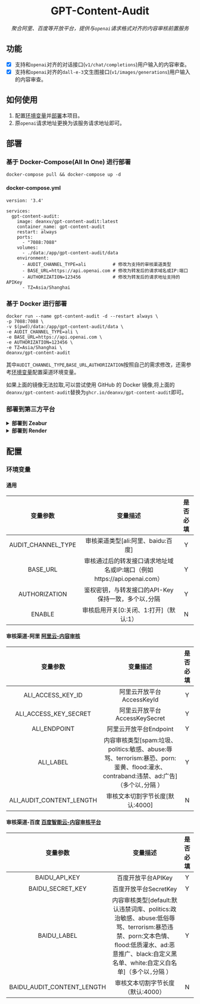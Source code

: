 <div align="center">

# GPT-Content-Audit

_聚合阿里、百度等开放平台，提供与`openai`请求格式对齐的内容审核前置服务_

</div>

## 功能

- [x] 支持和`openai`对齐的对话接口(`v1/chat/completions`)用户输入的内容审查。
- [x] 支持和`openai`对齐的`dall-e-3`文生图接口(`v1/images/generations`)用户输入的内容审查。

## 如何使用

1. 配置[环境变量](#环境变量)并[部署](#部署)本项目。
2. 原`openai`请求地址更换为该服务请求地址即可。

## 部署

### 基于 Docker-Compose(All In One) 进行部署

```shell
docker-compose pull && docker-compose up -d
```

#### docker-compose.yml

```docker
version: '3.4'

services:
  gpt-content-audit:
    image: deanxv/gpt-content-audit:latest
    container_name: gpt-content-audit
    restart: always
    ports:
      - "7088:7088"
    volumes:
      - ./data:/app/gpt-content-audit/data
    environment:
      - AUDIT_CHANNEL_TYPE=ali          # 修改为支持的审核渠道类型
      - BASE_URL=https://api.openai.com # 修改为转发后的请求域名或IP:端口
      - AUTHORIZATION=123456            # 修改为转发后的请求地址支持的APIKey
      - TZ=Asia/Shanghai
```

### 基于 Docker 进行部署

```docker
docker run --name gpt-content-audit -d --restart always \
-p 7088:7088 \
-v $(pwd)/data:/app/gpt-content-audit/data \
-e AUDIT_CHANNEL_TYPE=ali \
-e BASE_URL=https://api.openai.com \
-e AUTHORIZATION=123456 \
-e TZ=Asia/Shanghai \
deanxv/gpt-content-audit
```

其中`AUDIT_CHANNEL_TYPE`,`BASE_URL`,`AUTHORIZATION`按照自己的需求修改，还需参考[环境变量](#环境变量)配置渠道环境变量。

如果上面的镜像无法拉取,可以尝试使用 GitHub 的 Docker 镜像,将上面的`deanxv/gpt-content-audit`替换为`ghcr.io/deanxv/gpt-content-audit`即可。

### 部署到第三方平台

<details>
<summary><strong>部署到 Zeabur</strong></summary>
<div>

> Zeabur 的服务器在国外,自动解决了网络的问题,有一定的免费使用额度。

或手动部署:

1. 首先 **fork** 一份代码。
2. 进入 [Zeabur](https://zeabur.com?referralCode=deanxv),使用github登录,进入控制台。
3. 在 Service -> Add Service,选择 Git（第一次使用需要先授权）,选择你 fork 的仓库。
4. Deploy 会自动开始,先取消。
5. 添加环境变量

   `AUDIT_CHANNEL_TYPE:ali`  修改为支持的审核渠道类型

   `BASE_URL:https://api.openai.com`  修改为转发后的请求域名或IP:端口

   `AUTHORIZATION:123456`  修改为转发后的请求地址支持的APIKey

还需参考[环境变量](#环境变量)配置渠道环境变量

保存。

6. 选择 Redeploy。

</div>


</details>

<details>
<summary><strong>部署到 Render</strong></summary>
<div>

> Render 提供免费额度,绑卡后可以进一步提升额度

Render 可以直接部署 docker 镜像,不需要 fork 仓库：[Render](https://dashboard.render.com)

</div>
</details>


## 配置

### 环境变量

#### 通用

|        变量参数        |                       变量描述                       | 是否必填 | 
|:------------------:|:------------------------------------------------:|:----:|
| AUDIT_CHANNEL_TYPE |             审核渠道类型[ali:阿里、baidu:百度]              |  Y   |  
|      BASE_URL      | 审核通过后的转发接口请求地址域名或IP:端口（例如https://api.openai.com） |  Y   |
|   AUTHORIZATION    |         鉴权密钥，与转发接口的API-Key保持一致，多个以`,`分隔          |  Y   |
|       ENABLE       |             审核启用开关[0:关闭、1:打开]（默认:1）              |  N   |

#### 审核渠道-阿里 [阿里云-内容审核](https://vision.console.aliyun.com/cn-shanghai/detail/imageaudit)

|           变量参数           |                                                变量描述                                                | 是否必填 | 
|:------------------------:|:--------------------------------------------------------------------------------------------------:|:----:|
|    ALI_ACCESS_KEY_ID     |                                         阿里云开放平台AccessKeyId                                         |  Y   |  
|  ALI_ACCESS_KEY_SECRET   |                                       阿里云开放平台AccessKeySecret                                       |  Y   |
|       ALI_ENDPOINT       |                                          阿里云开放平台Endpoint                                           |  Y   |
|        ALI_LABEL         | 内容审核类型[spam:垃圾、politics:敏感、abuse:辱骂、terrorism:暴恐、porn:鉴黄、flood:灌水、contraband:违禁、ad:广告] （多个以`,`分隔 ） |  Y   |
| ALI_AUDIT_CONTENT_LENGTH |                                        审核文本切割字节长度[默认:4000]                                         |  N   |

#### 审核渠道-百度 [百度智能云-内容审核平台](https://ai.baidu.com/censoring#/strategylist)

|            变量参数            |                                                               变量描述                                                               | 是否必填 | 
|:--------------------------:|:--------------------------------------------------------------------------------------------------------------------------------:|:----:|
|       BAIDU_API_KEY        |                                                           百度开放平台APIKey                                                           |  Y   |  
|      BAIDU_SECRET_KEY      |                                                         百度开放平台SecretKey                                                          |  Y   |
|        BAIDU_LABEL         | 内容审核类型[default:默认违禁词库、politics:政治敏感、abuse:低俗辱骂、terrorism:暴恐违禁、porn:文本色情、flood:低质灌水、ad:恶意推广、black:自定义黑名单、white:自定义白名单]（多个以`,`分隔 ） |  Y   |
| BAIDU_AUDIT_CONTENT_LENGTH |                                                       审核文本切割字节长度（默认:4000）                                                        |  N   |





